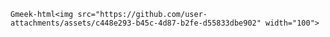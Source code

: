 `Gmeek-html<img src="https://github.com/user-attachments/assets/c448e293-b45c-4d87-b2fe-d55833dbe902" width="100">`


